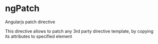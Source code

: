# ngPatch
Angularjs patch directive

This directive allows to patch any 3rd party directive template, by copying its attributes to specified element
